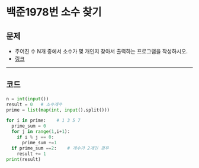 # 백준1978번 소수 찾기

## 문제

- 주어진 수 N개 중에서 소수가 몇 개인지 찾아서 출력하는 프로그램을 작성하시오.
- [링크](https://www.acmicpc.net/problem/1978)

---

## 코드

```python
n = int(input())
result = 0   # 소수개수
prime = list(map(int, input().split()))

for i in prime:    # 1 3 5 7
  prime_sum = 0
  for j in range(1,i+1):
    if i % j == 0:
      prime_sum +=1
  if prime_sum ==2:    # 개수가 2개인 경우
    result += 1
print(result)

```
